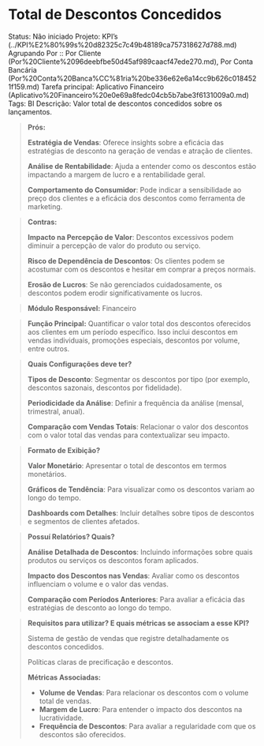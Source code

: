 # Total de Descontos Concedidos

Status: Não iniciado
Projeto: KPI’s (../KPI%E2%80%99s%20d82325c7c49b48189ca757318627d788.md)
Agrupando Por :: Por Cliente (Por%20Cliente%2096deebfbe50d45af989caacf47ede270.md), Por Conta Bancária (Por%20Conta%20Banca%CC%81ria%20be336e62e6a14cc9b626c0184521f159.md)
Tarefa principal: Aplicativo Financeiro (Aplicativo%20Financeiro%20e0e69a8fedc04cb5b7abe3f6131009a0.md)
Tags: BI
Descrição: Valor total de descontos concedidos sobre os lançamentos.

> **Prós:**
> 
> 
> **Estratégia de Vendas**: Oferece insights sobre a eficácia das estratégias de desconto na geração de vendas e atração de clientes.
> 
> **Análise de Rentabilidade**: Ajuda a entender como os descontos estão impactando a margem de lucro e a rentabilidade geral.
> 
> **Comportamento do Consumidor**: Pode indicar a sensibilidade ao preço dos clientes e a eficácia dos descontos como ferramenta de marketing.
> 

> **Contras:**
> 
> 
> **Impacto na Percepção de Valor**: Descontos excessivos podem diminuir a percepção de valor do produto ou serviço.
> 
> **Risco de Dependência de Descontos**: Os clientes podem se acostumar com os descontos e hesitar em comprar a preços normais.
> 
> **Erosão de Lucros**: Se não gerenciados cuidadosamente, os descontos podem erodir significativamente os lucros.
> 

> **Módulo Responsável:**
Financeiro
> 

> **Função Principal:**
Quantificar o valor total dos descontos oferecidos aos clientes em um período específico. Isso inclui descontos em vendas individuais, promoções especiais, descontos por volume, entre outros.
> 

> **Quais Configurações deve ter?**
> 
> 
> **Tipos de Desconto**: Segmentar os descontos por tipo (por exemplo, descontos sazonais, descontos por fidelidade).
> 
> **Periodicidade da Análise**: Definir a frequência da análise (mensal, trimestral, anual).
> 
> **Comparação com Vendas Totais**: Relacionar o valor dos descontos com o valor total das vendas para contextualizar seu impacto.
> 

> **Formato de Exibição?**
> 
> 
> **Valor Monetário**: Apresentar o total de descontos em termos monetários.
> 
> **Gráficos de Tendência**: Para visualizar como os descontos variam ao longo do tempo.
> 
> **Dashboards com Detalhes**: Incluir detalhes sobre tipos de descontos e segmentos de clientes afetados.
> 

> **Possuí Relatórios? Quais?**
> 
> 
> **Análise Detalhada de Descontos**: Incluindo informações sobre quais produtos ou serviços os descontos foram aplicados.
> 
> **Impacto dos Descontos nas Vendas**: Avaliar como os descontos influenciam o volume e o valor das vendas.
> 
> **Comparação com Períodos Anteriores**: Para avaliar a eficácia das estratégias de desconto ao longo do tempo.
> 

> **Requisitos para utilizar? E quais métricas se associam a esse KPI?**
> 
> 
> Sistema de gestão de vendas que registre detalhadamente os descontos concedidos.
> 
> Políticas claras de precificação e descontos.
> 
> **Métricas Associadas:**
> 
> - **Volume de Vendas**: Para relacionar os descontos com o volume total de vendas.
> - **Margem de Lucro**: Para entender o impacto dos descontos na lucratividade.
> - **Frequência de Descontos**: Para avaliar a regularidade com que os descontos são oferecidos.